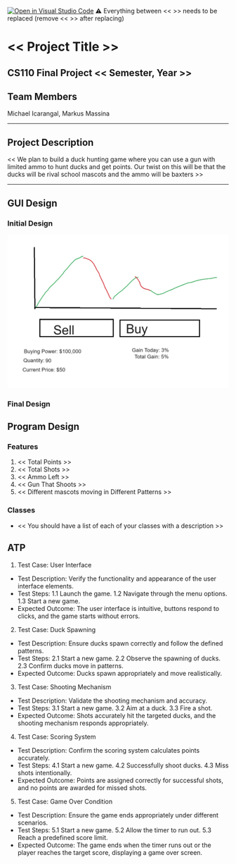 [![Open in Visual Studio Code](https://classroom.github.com/assets/open-in-vscode-718a45dd9cf7e7f842a935f5ebbe5719a5e09af4491e668f4dbf3b35d5cca122.svg)](https://classroom.github.com/online_ide?assignment_repo_id=12803311&assignment_repo_type=AssignmentRepo)
:warning: Everything between << >> needs to be replaced (remove << >> after replacing)

# << Project Title >>
## CS110 Final Project  << Semester, Year >>

## Team Members

Michael Icarangal, Markus Massina

***

## Project Description

<< We plan to build a duck hunting game where you can use a gun with limited ammo to hunt ducks and get points. Our twist on this will be that 
the ducks will be rival school mascots and the ammo will be baxters >>

***    

## GUI Design




### Initial Design

![GUI Initial Design](image.png)

### Final Design



## Program Design

### Features

1. << Total Points >>
2. << Total Shots >>
3. << Ammo Left >>
4. << Gun That Shoots >>
5. << Different mascots moving in Different Patterns >>

### Classes

- << You should have a list of each of your classes with a description >>

## ATP
1. Test Case: User Interface
- Test Description: Verify the functionality and appearance of the user interface elements.
- Test Steps:
1.1 Launch the game.
1.2 Navigate through the menu options.
1.3 Start a new game.
- Expected Outcome: The user interface is intuitive, buttons respond to clicks, and the game starts without errors.

2. Test Case: Duck Spawning
- Test Description: Ensure ducks spawn correctly and follow the defined patterns.
- Test Steps:
2.1 Start a new game.
2.2 Observe the spawning of ducks.
2.3 Confirm ducks move in patterns.
- Expected Outcome: Ducks spawn appropriately and move realistically.

3. Test Case: Shooting Mechanism
- Test Description: Validate the shooting mechanism and accuracy.
- Test Steps:
3.1 Start a new game.
3.2 Aim at a duck.
3.3 Fire a shot.
- Expected Outcome: Shots accurately hit the targeted ducks, and the shooting mechanism responds appropriately.

4. Test Case: Scoring System
- Test Description: Confirm the scoring system calculates points accurately.
- Test Steps:
4.1 Start a new game.
4.2 Successfully shoot ducks.
4.3 Miss shots intentionally.
- Expected Outcome: Points are assigned correctly for successful shots, and no points are awarded for missed shots.

5. Test Case: Game Over Condition
- Test Description: Ensure the game ends appropriately under different scenarios.
- Test Steps:
5.1 Start a new game.
5.2 Allow the timer to run out.
5.3 Reach a predefined score limit.
- Expected Outcome: The game ends when the timer runs out or the player reaches the target score, displaying a game over screen.

